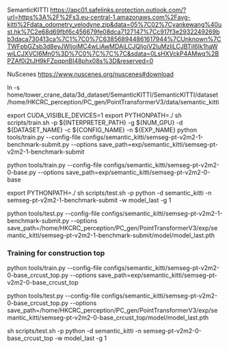 SemanticKITTI
https://apc01.safelinks.protection.outlook.com/?url=https%3A%2F%2Fs3.eu-central-1.amazonaws.com%2Favg-kitti%2Fdata_odometry_velodyne.zip&data=05%7C02%7Cyankewang%40ust.hk%7C2e68d69fbf6c456679fe08dca7127147%7Cc917f3e2932249269bb3daca730413ca%7C1%7C0%7C638568944861617944%7CUnknown%7CTWFpbGZsb3d8eyJWIjoiMC4wLjAwMDAiLCJQIjoiV2luMzIiLCJBTiI6Ik1haWwiLCJXVCI6Mn0%3D%7C0%7C%7C%7C&sdata=0LsHXVckP4AMwq%2BPZAf0i2tJH9kFZpqpnBI48phx08s%3D&reserved=0


NuScenes
https://www.nuscenes.org/nuscenes#download

ln -s home/tower_crane_data/3d_dataset/SemanticKITTI/SemanticKITTI/dataset /home/HKCRC_perception/PC_gen/PointTransformerV3/data/semantic_kitti

export CUDA_VISIBLE_DEVICES=1
export PYTHONPATH=./
sh scripts/train.sh -p ${INTERPRETER_PATH} -g ${NUM_GPU} -d ${DATASET_NAME} -c ${CONFIG_NAME} -n ${EXP_NAME}
python tools/train.py --config-file configs/semantic_kitti/semseg-pt-v2m2-1-benchmark-submit.py --options save_path=exp/semantic_kitti/semseg-pt-v2m2-1-benchmark-submit


python tools/train.py --config-file configs/semantic_kitti/semseg-pt-v2m2-0-base.py --options save_path=exp/semantic_kitti/semseg-pt-v2m2-0-base


export PYTHONPATH=./
sh scripts/test.sh -p python -d semantic_kitti -n semseg-pt-v2m2-1-benchmark-submit -w model_last -g 1

python tools/test.py --config-file configs/semantic_kitti/semseg-pt-v2m2-1-benchmark-submit.py --options save_path=/home/HKCRC_perception/PC_gen/PointTransformerV3/exp/semantic_kitti/semseg-pt-v2m2-1-benchmark-submit/model/model_last.pth


### Training for construction top

python tools/train.py --config-file configs/semantic_kitti/semseg-pt-v2m2-0-base_crcust_top.py --options save_path=exp/semantic_kitti/semseg-pt-v2m2-0-base_crcust_top

python tools/test.py --config-file configs/semantic_kitti/semseg-pt-v2m2-0-base_crcust_top.py --options save_path=/home/HKCRC_perception/PC_gen/PointTransformerV3/exp/semantic_kitti/semseg-pt-v2m2-0-base_crcust_top/model/model_last.pth

sh scripts/test.sh -p python -d semantic_kitti -n semseg-pt-v2m2-0-base_crcust_top -w model_last -g 1